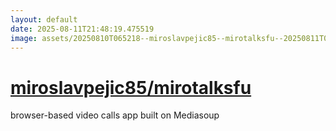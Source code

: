 ```yaml
---
layout: default
date: 2025-08-11T21:48:19.475519
image: assets/20250810T065218--miroslavpejic85--mirotalksfu--20250811T002724--cropped.png
---
```


# [miroslavpejic85/mirotalksfu](https://github.com/miroslavpejic85/mirotalksfu)

browser-based video calls app built on Mediasoup

